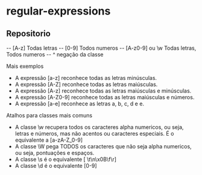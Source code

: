 # regular-expressions

## Repositorio 

-- [A-z] Todas letras
-- [0-9] Todos numeros
-- [A-z0-9] ou \w Todas letras, Todos numeros
-- ^ negação da classe

Mais exemplos

- A expressão [a-z] reconhece todas as letras minúsculas.
- A expressão [A-Z] reconhece todas as letras maiúsculas.
- A expressão [A-z] reconhece todas as letras maiúsculas e minúsculas.
- A expressão [A-Z0-9] reconhece todas as letras maiúsculas e números.
- A expressão [a-e] reconhece as letras a, b, c, d e e.

Atalhos para classes mais comuns

- A classe \w recupera todos os caracteres alpha numericos, ou seja, letras e números, mas não acentos ou caracteres especiais. É o equivalente a [a-zA-Z_0-9]
- A classe \W pega TODOS os caracteres que não seja alpha numericos, ou seja, pontuações e espaços.
- A classe \s é o equivalente [ \t\n\x0B\f\r]
- A classe \d é o equivalente [0-9]